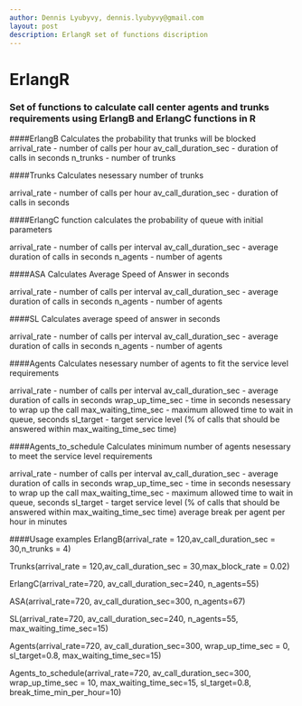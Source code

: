 ```yaml
---
author: Dennis Lyubyvy, dennis.lyubyvy@gmail.com
layout: post
description: ErlangR set of functions discription
---
```

# ErlangR

### Set of functions to calculate call center agents and trunks requirements using ErlangB and ErlangC functions in R

####ErlangB 
Calculates the probability that trunks will be blocked
arrival_rate - number of calls per hour
av_call_duration_sec - duration of calls in seconds
n_trunks - number of trunks
    
####Trunks 
 Calculates nesessary number of trunks
    
arrival_rate - number of calls per hour
av_call_duration_sec - duration of calls in seconds
    
 
####ErlangC function calculates the probability of queue with initial parameters
    
arrival_rate - number of calls per interval
av_call_duration_sec - average duration of calls in seconds
n_agents - number of agents

####ASA 
Calculates Average Speed of Answer in seconds
    
arrival_rate - number of calls per interval
av_call_duration_sec - average duration of calls in seconds
n_agents - number of agents
    
####SL
Calculates average speed of answer in seconds
    
arrival_rate - number of calls per interval
av_call_duration_sec - average duration of calls in seconds
n_agents - number of agents

####Agents
Calculates nesessary number of agents to fit the service level requirements
    
arrival_rate - number of calls per interval
av_call_duration_sec - average duration of calls in seconds
wrap_up_time_sec - time in seconds nesessary to wrap up the call
max_waiting_time_sec - maximum allowed time to wait in queue, seconds
sl_target - target service level (% of calls that should be answered within max_waiting_time_sec time)
    

####Agents_to_schedule
Calculates minimum number of agents nesessary to meet the service level requirements
    
arrival_rate - number of calls per interval
av_call_duration_sec - average duration of calls in seconds
wrap_up_time_sec - time in seconds nesessary to wrap up the call
max_waiting_time_sec - maximum allowed time to wait in queue, seconds
sl_target - target service level (% of calls that should be answered within max_waiting_time_sec time)
average break per agent per hour in minutes
    

####Usage examples
ErlangB(arrival_rate = 120,av_call_duration_sec = 30,n_trunks = 4)

Trunks(arrival_rate = 120,av_call_duration_sec = 30,max_block_rate = 0.02)

ErlangC(arrival_rate=720, av_call_duration_sec=240, n_agents=55)

ASA(arrival_rate=720, av_call_duration_sec=300, n_agents=67)

SL(arrival_rate=720, av_call_duration_sec=240, n_agents=55, max_waiting_time_sec=15)

Agents(arrival_rate=720, av_call_duration_sec=300, wrap_up_time_sec = 0, sl_target=0.8, max_waiting_time_sec=15)

Agents_to_schedule(arrival_rate=720, av_call_duration_sec=300, wrap_up_time_sec = 10, max_waiting_time_sec=15, sl_target=0.8, break_time_min_per_hour=10)

